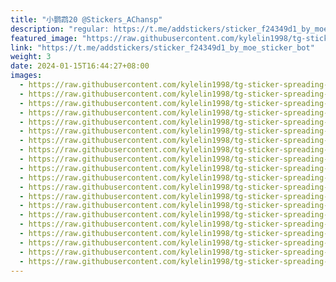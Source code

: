 ```yaml
---
title: "小鹦鹉20 @Stickers_AChansp"
description: "regular: https://t.me/addstickers/sticker_f24349d1_by_moe_sticker_bot"
featured_image: "https://raw.githubusercontent.com/kylelin1998/tg-sticker-spreading-worldwide-images/main/img/f8327c1a-a272-4851-a8e5-c62778ccb779.jpg"
link: "https://t.me/addstickers/sticker_f24349d1_by_moe_sticker_bot"
weight: 3
date: 2024-01-15T16:44:27+08:00
images:
  - https://raw.githubusercontent.com/kylelin1998/tg-sticker-spreading-worldwide-images/main/img/f8327c1a-a272-4851-a8e5-c62778ccb779.jpg
  - https://raw.githubusercontent.com/kylelin1998/tg-sticker-spreading-worldwide-images/main/img/9f60137a-5a22-437f-b69f-bd8df9aa623c.jpg
  - https://raw.githubusercontent.com/kylelin1998/tg-sticker-spreading-worldwide-images/main/img/acebaf6a-493c-4f48-8f66-135dd396ccd6.jpg
  - https://raw.githubusercontent.com/kylelin1998/tg-sticker-spreading-worldwide-images/main/img/1f2394ba-439f-49fa-ba90-1cfaef225567.jpg
  - https://raw.githubusercontent.com/kylelin1998/tg-sticker-spreading-worldwide-images/main/img/d25462a4-276c-4e41-a22a-94ba991c8b89.jpg
  - https://raw.githubusercontent.com/kylelin1998/tg-sticker-spreading-worldwide-images/main/img/2175eb08-7dfd-4c7e-87d6-edafec8fb1cd.jpg
  - https://raw.githubusercontent.com/kylelin1998/tg-sticker-spreading-worldwide-images/main/img/53398f96-180e-4ec9-a1cc-ec0c71dbc389.jpg
  - https://raw.githubusercontent.com/kylelin1998/tg-sticker-spreading-worldwide-images/main/img/b9e48d11-a806-427d-94a5-3f0385be044c.jpg
  - https://raw.githubusercontent.com/kylelin1998/tg-sticker-spreading-worldwide-images/main/img/b166e493-e845-4d54-9023-b32def8ce650.jpg
  - https://raw.githubusercontent.com/kylelin1998/tg-sticker-spreading-worldwide-images/main/img/ae0703a9-5996-4195-81cd-50dea02c9f7c.jpg
  - https://raw.githubusercontent.com/kylelin1998/tg-sticker-spreading-worldwide-images/main/img/8f4fdcf0-5688-472c-b404-0c1fd5d39fe5.jpg
  - https://raw.githubusercontent.com/kylelin1998/tg-sticker-spreading-worldwide-images/main/img/a46430b7-5184-466f-871c-0a703fa7d530.jpg
  - https://raw.githubusercontent.com/kylelin1998/tg-sticker-spreading-worldwide-images/main/img/9093f2cb-7d92-487a-923e-1c30da1f03d0.jpg
  - https://raw.githubusercontent.com/kylelin1998/tg-sticker-spreading-worldwide-images/main/img/d6da451d-5951-4146-a52b-b96d71b77d94.jpg
  - https://raw.githubusercontent.com/kylelin1998/tg-sticker-spreading-worldwide-images/main/img/df575346-0ed9-4e23-9a0b-d0b60dfe749c.jpg
  - https://raw.githubusercontent.com/kylelin1998/tg-sticker-spreading-worldwide-images/main/img/b2847c0c-a064-4cc2-851d-b903e8999903.jpg
  - https://raw.githubusercontent.com/kylelin1998/tg-sticker-spreading-worldwide-images/main/img/6b55f6ad-3320-484c-a904-206414f51efd.jpg
  - https://raw.githubusercontent.com/kylelin1998/tg-sticker-spreading-worldwide-images/main/img/19c4861e-cab6-42f2-b900-7c4b3432fe59.jpg
  - https://raw.githubusercontent.com/kylelin1998/tg-sticker-spreading-worldwide-images/main/img/8f9f135b-917d-4ee3-8cf1-4ebe523af5d8.jpg
  - https://raw.githubusercontent.com/kylelin1998/tg-sticker-spreading-worldwide-images/main/img/4b29fcc9-b242-4da9-b4c0-127077008a51.jpg
---
```

